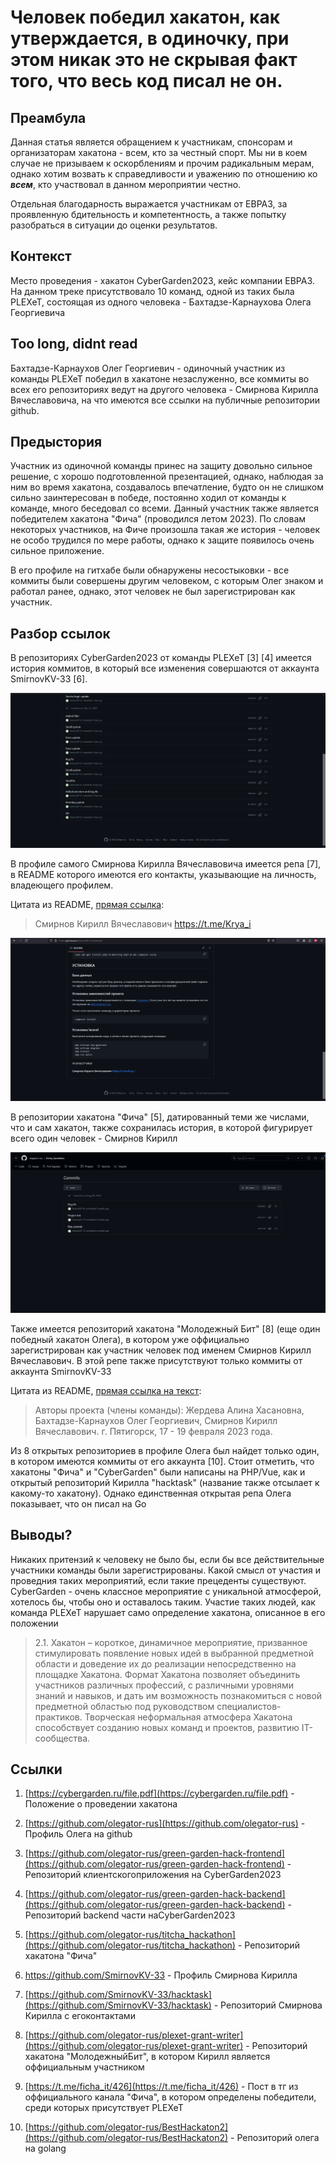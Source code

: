 # Человек победил хакатон, как утверждается, в одиночку, при этом никак это не скрывая факт того, что весь код писал не он.

## Преамбула

Данная статья является обращением к участникам, спонсорам и организаторам хакатона - всем, кто за честный спорт. Мы ни в коем случае не призываем к оскорблениям и прочим радикальным мерам, однако хотим возвать к справедливости и уважению по отношению ко ***всем***, кто участвовал в данном мероприятии честно.

Отдельная благодарность выражается участникам от ЕВРАЗ, за проявленную бдительность и компетентность, а также попытку разобраться в ситуации до оценки результатов.

## Контекст

Место проведения - хакатон CyberGarden2023, кейс компании ЕВРАЗ. На данном треке присутствовало 10 команд, одной из таких была PLEXeT, состоящая из одного человека - Бахтадзе-Карнаухова Олега Георгиевича

## Too long, didnt read

Бахтадзе-Карнаухов Олег Георгиевич - одиночный участник из команды PLEXeT победил в хакатоне незаслуженно, все коммиты во всех его репозиториях ведут на другого человека - Смирнова Кирилла Вячеславовича, на что имеются все ссылки на публичные репозитории github.

## Предыстория

Участник из одиночной команды принес на защиту довольно сильное решение, с хорошо подготовленной презентацией, однако, наблюдая за ним во время хакатона, создавалось впечатление, будто он не слишком сильно заинтересован в победе, постоянно ходил от команды к команде, много беседовал со всеми. Данный участник также является победителем хакатона "Фича" (проводился летом 2023). По словам некоторых участников, на Фиче произошла такая же история - человек не особо трудился по мере работы, однако к защите появилось очень сильное приложение. 

В его профиле на гитхабе были обнаружены несостыковки - все коммиты были совершены другим человеком, с которым Олег знаком и работал ранее, однако, этот человек не был зарегистрирован как участник. 

## Разбор ссылок

В репозиториях CyberGarden2023 от команды PLEXeT [3] [4] имеется история коммитов, в который все изменения совершаются от аккаунта SmirnovKV-33 [6].

![Alt text](images/image.png)

В профиле самого Смирнова Кирилла Вячеславовича имеется репа [7], в README которого имеются его контакты, указывающие на личность, владеющего профилем.

Цитата из README, [прямая ссылка](https://github.com/SmirnovKV-33/hacktask#%D1%81%D0%BC%D0%B8%D1%80%D0%BD%D0%BE%D0%B2-%D0%BA%D0%B8%D1%80%D0%B8%D0%BB%D0%BB-%D0%B2%D1%8F%D1%87%D0%B5%D1%81%D0%BB%D0%B0%D0%B2%D0%BE%D0%B2%D0%B8%D1%87-httpstmekrya_i):

> Смирнов Кирилл Вячеславович https://t.me/Krya_i

![Alt text](images/image-3.png)


В репозитории хакатона "Фича" [5], датированный теми же числами, что и сам хакатон, также сохранилась история, в которой фигурирует всего один человек - Смирнов Кирилл

![Alt text](images/image-5.png)

Также имеется репозиторий хакатона "Молодежный Бит" [8] (еще один победный хакатон Олега), в котором уже оффициально зарегистрирован как участник человек под именем Смирнов Кирилл Вячеславович. В этой репе также присутствуют только коммиты от аккаунта SmirnovKV-33

Цитата из README, [прямая ссылка на текст](https://github.com/olegator-rus/plexet-grant-writer#):

> Авторы проекта (члены команды): Жердева Алина Хасановна, Бахтадзе-Карнаухов Олег Георгиевич,
> Смирнов Кирилл Вячеславович. г. Пятигорск, 17 - 19 февраля 2023 года.

Из 8 открытых репозиториев в профиле Олега был найдет только один, в котором имеются коммиты от его аккаунта [10]. Стоит отметить, что хакатоны "Фича" и "CyberGarden" были написаны на PHP/Vue, как и открытый репозиторий Кирилла "hacktask" (название также отсылает к какому-то хакатону). Однако единственная открытая репа Олега показывает, что он писал на Go

## Выводы?

Никаких притензий к человеку не было бы, если бы все действительные участники команды были зарегистрированы. Какой смысл от участия и проведния таких мероприятий, если такие прецеденты существуют. CyberGarden - очень классное мероприятие с уникальной атмосферой, хотелось бы, чтобы оно и оставалось таким. Участие таких людей, как команда PLEXeT нарушает само определение хакатона, описанное в его положении

> 2.1. Хакатон – короткое, динамичное мероприятие, призванное
стимулировать появление новых идей в выбранной предметной области и
доведение их до реализации непосредственно на площадке Хакатона. Формат
Хакатона позволяет объединить участников различных профессий, с
различными уровнями знаний и навыков, и дать им возможность познакомиться
с новой предметной областью под руководством специалистов-практиков.
Творческая неформальная атмосфера Хакатона способствует созданию новых
команд и проектов, развитию IT-сообщества.

## Ссылки

1. [https://cybergarden.ru/file.pdf](https://cybergarden.ru/file.pdf) - Положение о проведении хакатона

2. [https://github.com/olegator-rus](https://github.com/olegator-rus) - Профиль Олега на github

3. [https://github.com/olegator-rus/green-garden-hack-frontend](https://github.com/olegator-rus/green-garden-hack-frontend) - Репозиторий клиентскогоприложения на CyberGarden2023

4. [https://github.com/olegator-rus/green-garden-hack-backend](https://github.com/olegator-rus/green-garden-hack-backend) - Репозиторий backend части наCyberGarden2023

5. [https://github.com/olegator-rus/titcha_hackathon](https://github.com/olegator-rus/titcha_hackathon) - Репозиторий хакатона "Фича"

6. https://github.com/SmirnovKV-33 - Профиль Смирнова Кирилла

7. [https://github.com/SmirnovKV-33/hacktask](https://github.com/SmirnovKV-33/hacktask) - Репозиторий Смирнова Кирилла с егоконтактами

8. [https://github.com/olegator-rus/plexet-grant-writer](https://github.com/olegator-rus/plexet-grant-writer) - Репозиторий хакатона "МолодежныйБит", в котором Кирилл является оффициальным участником

9. [https://t.me/ficha_it/426](https://t.me/ficha_it/426) - Пост в тг из оффициального канала "Фича", в котором определены победители, среди которых присутствует PLEXeT

10. [https://github.com/olegator-rus/BestHackaton2](https://github.com/olegator-rus/BestHackaton2) - Репозиторий олега на golang
